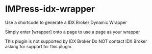 # IMPress-idx-wrapper
Use a shortcode to generate a IDX Broker Dynamic Wrapper

Simply enter [wrapper] onto a page to use a page as your wrapper

This plugin is not supported by IDX Broker
Do NOT contact IDX Broker asking for support for this plugin.
